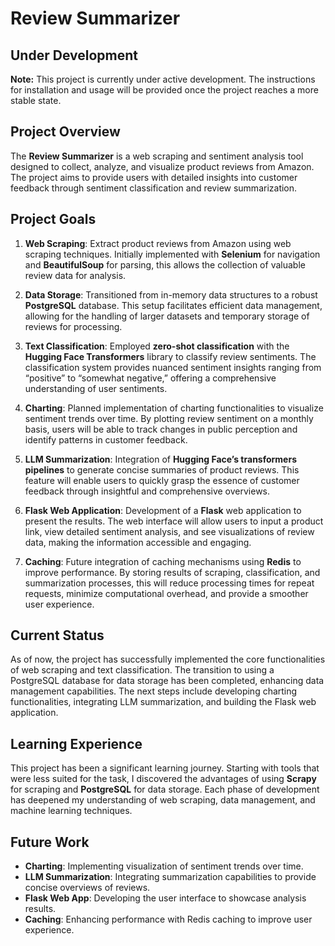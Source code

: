 
# Review Summarizer

## **Under Development**

**Note:** This project is currently under active development. The instructions for installation and usage will be provided once the project reaches a more stable state.

## **Project Overview**

The **Review Summarizer** is a web scraping and sentiment analysis tool designed to collect, analyze, and visualize product reviews from Amazon. The project aims to provide users with detailed insights into customer feedback through sentiment classification and review summarization.

## **Project Goals**

1. **Web Scraping**: Extract product reviews from Amazon using web scraping techniques. Initially implemented with **Selenium** for navigation and **BeautifulSoup** for parsing, this allows the collection of valuable review data for analysis.

2. **Data Storage**: Transitioned from in-memory data structures to a robust **PostgreSQL** database. This setup facilitates efficient data management, allowing for the handling of larger datasets and temporary storage of reviews for processing.

3. **Text Classification**: Employed **zero-shot classification** with the **Hugging Face Transformers** library to classify review sentiments. The classification system provides nuanced sentiment insights ranging from “positive” to “somewhat negative,” offering a comprehensive understanding of user sentiments.

4. **Charting**: Planned implementation of charting functionalities to visualize sentiment trends over time. By plotting review sentiment on a monthly basis, users will be able to track changes in public perception and identify patterns in customer feedback.

5. **LLM Summarization**: Integration of **Hugging Face’s transformers pipelines** to generate concise summaries of product reviews. This feature will enable users to quickly grasp the essence of customer feedback through insightful and comprehensive overviews.

6. **Flask Web Application**: Development of a **Flask** web application to present the results. The web interface will allow users to input a product link, view detailed sentiment analysis, and see visualizations of review data, making the information accessible and engaging.

7. **Caching**: Future integration of caching mechanisms using **Redis** to improve performance. By storing results of scraping, classification, and summarization processes, this will reduce processing times for repeat requests, minimize computational overhead, and provide a smoother user experience.

## **Current Status**

As of now, the project has successfully implemented the core functionalities of web scraping and text classification. The transition to using a PostgreSQL database for data storage has been completed, enhancing data management capabilities. The next steps include developing charting functionalities, integrating LLM summarization, and building the Flask web application.

## **Learning Experience**

This project has been a significant learning journey. Starting with tools that were less suited for the task, I discovered the advantages of using **Scrapy** for scraping and **PostgreSQL** for data storage. Each phase of development has deepened my understanding of web scraping, data management, and machine learning techniques.

## **Future Work**

- **Charting**: Implementing visualization of sentiment trends over time.
- **LLM Summarization**: Integrating summarization capabilities to provide concise overviews of reviews.
- **Flask Web App**: Developing the user interface to showcase analysis results.
- **Caching**: Enhancing performance with Redis caching to improve user experience.
